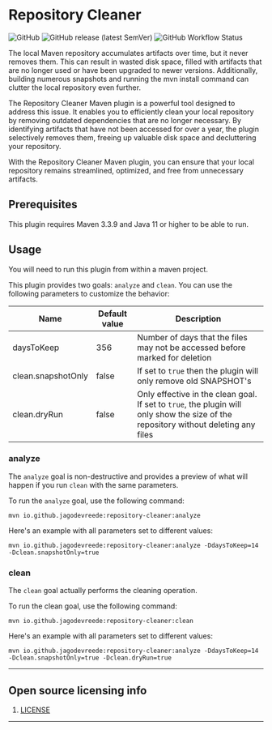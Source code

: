 # Repository Cleaner

![GitHub](https://img.shields.io/github/license/jagodevreede/repository-cleaner)
![GitHub release (latest SemVer)](https://img.shields.io/github/v/release/jagodevreede/repository-cleaner?label=Latest%20release)
![GitHub Workflow Status](https://img.shields.io/github/actions/workflow/status/jagodevreede/repository-cleaner/maven.yml?branch=main)

The local Maven repository accumulates artifacts over time, but it never removes them. This can result in wasted disk
space, filled with artifacts that are no longer used or have been upgraded to newer versions. Additionally, building
numerous snapshots and running the mvn install command can clutter the local repository even further.

The Repository Cleaner Maven plugin is a powerful tool designed to address this issue. It enables you to efficiently
clean your local repository by removing outdated dependencies that are no longer necessary. By identifying artifacts
that have not been accessed for over a year, the plugin selectively removes them, freeing up valuable disk space and
decluttering your repository.

With the Repository Cleaner Maven plugin, you can ensure that your local repository remains streamlined, optimized, and
free from unnecessary artifacts.

## Prerequisites

This plugin requires Maven 3.3.9 and Java 11 or higher to be able to run.

## Usage

You will need to run this plugin from within a maven project.

This plugin provides two goals: `analyze` and `clean`. You can use the following parameters to customize the behavior:

| Name               | Default value | Description                                                                                                                         |
|--------------------|---------------|-------------------------------------------------------------------------------------------------------------------------------------|
| daysToKeep         | 356           | Number of days that the files may not be accessed before marked for deletion                                                        |
| clean.snapshotOnly | false         | If set to `true` then the plugin will only remove old SNAPSHOT's                                                                    |
| clean.dryRun       | false         | Only effective in the clean goal. If set to `true`, the plugin will only show the size of the repository without deleting any files |

### analyze

The `analyze` goal is non-destructive and provides a preview of what will happen if you run `clean` with the same
parameters.

To run the `analyze` goal, use the following command:

```
mvn io.github.jagodevreede:repository-cleaner:analyze
```

Here's an example with all parameters set to different values:

```
mvn io.github.jagodevreede:repository-cleaner:analyze -DdaysToKeep=14 -Dclean.snapshotOnly=true
```

### clean

The `clean` goal actually performs the cleaning operation.

To run the clean goal, use the following command:

```
mvn io.github.jagodevreede:repository-cleaner:clean
```

Here's an example with all parameters set to different values:

```
mvn io.github.jagodevreede:repository-cleaner:analyze -DdaysToKeep=14 -Dclean.snapshotOnly=true -Dclean.dryRun=true
```

----

## Open source licensing info

1. [LICENSE](LICENSE)

----
